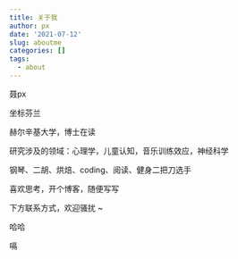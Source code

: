 ```yaml
---
title: 关于我
author: px
date: '2021-07-12'
slug: aboutme
categories: []
tags:
  - about
---
```

<!--more-->

聂px

坐标芬兰

赫尔辛基大学，博士在读 

研究涉及的领域：心理学，儿童认知，音乐训练效应，神经科学

钢琴、二胡、烘焙、coding、阅读、健身二把刀选手

喜欢思考，开个博客，随便写写

下方联系方式，欢迎骚扰 ~

哈哈

嗝